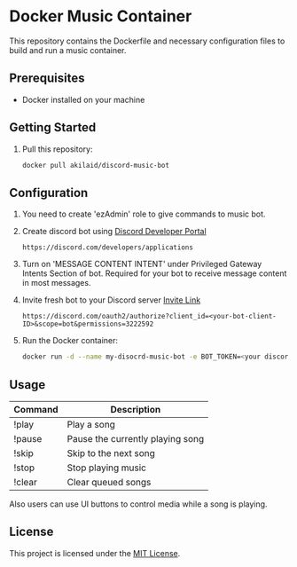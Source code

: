 # Docker Music Container

This repository contains the Dockerfile and necessary configuration files to build and run a music container.

## Prerequisites

- Docker installed on your machine

## Getting Started

1. Pull this repository:

    ```bash
    docker pull akilaid/discord-music-bot
    ```
## Configuration

1. You need to create 'ezAdmin' role to give commands to music bot.
2. Create discord bot using [Discord Developer Portal](https://discord.com/developers/applications)
    ```
    https://discord.com/developers/applications
    ```
3. Turn on 'MESSAGE CONTENT INTENT' under Privileged Gateway Intents Section of bot. Required for your bot to receive message content in most messages.
4. Invite fresh bot to your Discord server [Invite Link](https://discord.com/oauth2/authorize?client_id=<your-bot-client-ID>&scope=bot&permissions=3222592)
    ```
    https://discord.com/oauth2/authorize?client_id=<your-bot-client-ID>&scope=bot&permissions=3222592
    ```


2. Run the Docker container:

    ```bash
    docker run -d --name my-disocrd-music-bot -e BOT_TOKEN=<your discord bot token> akilaid/discord-music-bot
    ```

## Usage

| Command | Description |
|---------|-------------|
| !play <youtube url>   | Play a song  |
| !pause  | Pause the currently playing song |
| !skip   | Skip to the next song |
| !stop   | Stop playing music |
| !clear   | Clear queued songs |

Also users can use UI buttons to control media while a song is playing.


## License

This project is licensed under the [MIT License](LICENSE).
